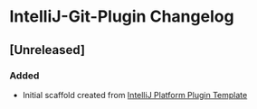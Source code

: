 <!-- Keep a Changelog guide -> https://keepachangelog.com -->

# IntelliJ-Git-Plugin Changelog

## [Unreleased]
### Added
- Initial scaffold created from [IntelliJ Platform Plugin Template](https://github.com/JetBrains/intellij-platform-plugin-template)
